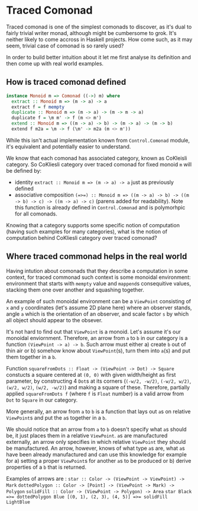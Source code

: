 # Traced Comonad

Traced comonad is one of the simplest comonads to discover, as it's dual to fairly trivial writer monad, although might be cumbersome to grok. It's neither likely to come accross in Haskell projects. How come such, as it may seem, trivial case of comonad is so rarely used?

In order to build better intuition about it let me first analyse its definition and then come up with real world examples.

## How is traced comonad defined

```haskell
instance Monoid m => Comonad ((->) m) where
  extract :: Monoid m => (m -> a) -> a
  extract f = f mempty
  duplicate :: Monoid m => (m -> a) -> (m -> m -> a)
  duplicate f = \m m' -> f (m <> m')
  extend :: Monoid m => ((m -> a) -> b) -> (m -> a) -> (m -> b)
  extend f m2a = \m -> f (\m' -> m2a (m <> m'))
```

While this isn't actual implementation known from `Control.Comonad` module, it's equivalent and potentially easier to understand.

We know that each comonad has associated category, known as CoKleisli category.
So CoKliesli category over traced comonad for fixed monoid `m` will be defined by:

* identity `extract :: Monoid m => (m -> a) -> a` just as previously defined
* associative composition `(=>=) :: Monoid m => ((m -> a) -> b) -> ((m -> b) -> c) -> ((m -> a) -> c)` (parens added for readability). Note this function is already defined in `Control.Comonad` and is polymorhpic for all comonads.

Knowing that a category supports some specific notion of computation (having such examples for many categories), what is the notion of computation behind CoKliesli category over traced comonad?

## Where traced commonad helps in the real world

Having intution about comonads that they describe a computation in some context, for traced commonad such context is some monoidal environment: environment that starts with `mempty` value and `mappend`s consequitive values, stacking them one over another and squashing together.

An example of such monoidal environment can be a `ViewPoint` consisting of `x` and `y` coordinates (let's assume 2D plane here) where an observer stands, angle `a` which is the orientation of an observer, and scale factor `s` by which all object should appear to the obsever.

It's not hard to find out that `ViewPoint` is a monoid.
Let's assume it's our monoidal enviornment.
Therefore, an arrow from `a` to `b` in our category is a function `(ViewPoint -> a) -> b`. Such arrow must either a) create `b` out of thin air or b) somehow know about `ViewPoint`(s), turn them into `a`(s) and put them together in a `b`.

Function `squareFromDots :: Float -> (ViewPoint -> Dot) -> Square` constucts a square centered at `(0, 0)` with given width/height as first parameter, by constructing 4 `Dot`s at its corners (`(-w/2, -w/2)`, `(-w/2, w/2)`, `(w/2, w/2)`, `(w/2, -w/2)`) and making a square of these. Therefore, partially applied `squareFromDots f` (where `f` is `Float` number) is a valid arrow from `Dot` to `Square` in our category.

More generally, an arrow from `a` to `b` is a function that lays out `a`s on relative `ViewPoint`s and put the `a`s together in a `b`.

We should notice that an arrow from `a` to `b` doesn't specify what `a`s should be, it just places them in a relative `ViewPoint`.
`a`s are manufactured externally, an arrow only specifies in which relative `ViewPoint` they should be manufactured.
An arrow, however, knows of what type `a`s are, what `a`s have been already manufactured and can use this knowledge for example for a) setting a proper `ViewPoint`s for another `a`s to be produced or b) derive properties of a `b` that is returned.

Examples of arrows are :
`star :: Color -> (ViewPoint -> ViewPoint) -> Mark`
`dottedPolygon :: Color -> [Point] -> (ViewPoint -> Mark) -> Polygon`
`solidFill :: Color -> (ViewPoint -> Polygon) -> Area`
`star Black =>= dottedPolygon Blue [(0, 1), (2, 3), (4, 5)] =>= solidFill LightBlue`
